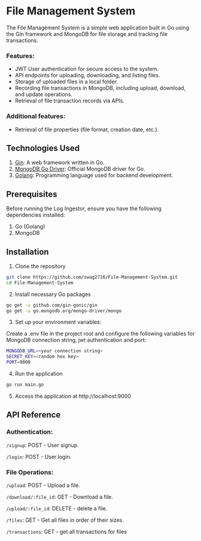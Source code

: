 
# File Management System

The File Management System is a simple web application built in Go using the Gin framework and MongoDB for file storage and tracking file transactions.

### Features:
- JWT User authentication for secure access to the system.
- API endpoints for uploading, downloading, and listing files.
- Storage of uploaded files in a local folder.
- Recording file transactions in MongoDB, including upload, download, and update operations.
- Retrieval of file transaction records via APIs.
### Additional features:
- Retrieval of file properties (file format, creation date, etc.).


## Technologies Used

1. [Gin](https://github.com/gin-gonic/gin): A web framework written in Go.
2. [MongoDB Go Driver](https://github.com/mongodb/mongo-go-driver): Official MongoDB driver for Go.
3. [Golang](https://go.dev/): Programming language used for backend development.


## Prerequisites

Before running the Log Ingestor, ensure you have the following dependencies installed:

1. Go (Golang)
2. MongoDB

## Installation

1. Clone the repository

```bash
git clone https://github.com/swag2716/File-Management-System.git
cd File-Management-System    
```
2. Install necessary Go packages
```bash
go get -u github.com/gin-gonic/gin
go get -u go.mongodb.org/mongo-driver/mongo    
``` 
3. Set up your environment variables:

 Create a .env file in the project root and configure the following variables for MongoDB connection string, jwt authentication and port:
 ```bash
 MONGODB_URL=<your connection string>
 SECRET_KEY=<random hex key>
 PORT=9000
 ```
4. Run the application
```bash
go run main.go
```
5. Access the application at http://localhost:9000
## API Reference

### Authentication:

`/signup`: POST - User signup.

`/login`: POST - User login.

### File Operations:

`/upload`: POST - Upload a file.

`/download/:file_id`: GET - Download a file.

`/upload/:file_id`: DELETE - delete a file.

`/files`: GET - Get all files in order of their sizes.

`/transactions`: GET - get all transactions for files
